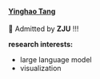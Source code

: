 #### [Yinghao Tang](https://antlera.github.io/)

🎉 Admitted by **ZJU** !!!

**research interests:**
- large language model
- visualization
